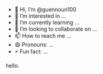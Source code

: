 - 👋 Hi, I’m @guennoun100
- 👀 I’m interested in ...
- 🌱 I’m currently learning ...
- 💞️ I’m looking to collaborate on ...
- 📫 How to reach me ...
- 😄 Pronouns: ...
- ⚡ Fun fact: ...

<!---
guennoun100/guennoun100 is a ✨ special ✨ repository because its `README.md` (this file) appears on your GitHub profile.
You can click the Preview link to take a look at your changes.
--->hello.

